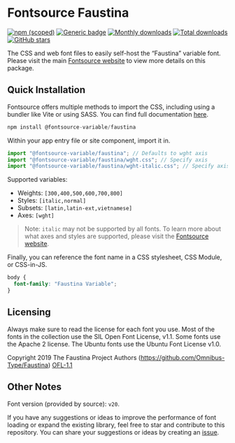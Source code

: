# Fontsource Faustina

[![npm (scoped)](https://img.shields.io/npm/v/@fontsource-variable/faustina?color=brightgreen)](https://www.npmjs.com/package/@fontsource-variable/faustina) [![Generic badge](https://img.shields.io/badge/fontsource-passing-brightgreen)](https://github.com/fontsource/fontsource) [![Monthly downloads](https://badgen.net/npm/dm/@fontsource-variable/faustina)](https://github.com/fontsource/fontsource) [![Total downloads](https://badgen.net/npm/dt/@fontsource-variable/faustina)](https://github.com/fontsource/fontsource) [![GitHub stars](https://img.shields.io/github/stars/fontsource/fontsource.svg?style=social&label=Star)](https://github.com/fontsource/fontsource/stargazers)

The CSS and web font files to easily self-host the “Faustina” variable font. Please visit the main [Fontsource website](https://fontsource.org/fonts/faustina) to view more details on this package.

## Quick Installation

Fontsource offers multiple methods to import the CSS, including using a bundler like Vite or using SASS. You can find full documentation [here](https://fontsource.org/docs/getting-started/introduction).

```javascript
npm install @fontsource-variable/faustina
```

Within your app entry file or site component, import it in.

```javascript
import "@fontsource-variable/faustina"; // Defaults to wght axis
import "@fontsource-variable/faustina/wght.css"; // Specify axis
import "@fontsource-variable/faustina/wght-italic.css"; // Specify axis and style
```

Supported variables:
- Weights: `[300,400,500,600,700,800]`
- Styles: `[italic,normal]`
- Subsets: `[latin,latin-ext,vietnamese]`
- Axes: `[wght]`

> Note: `italic` may not be supported by all fonts. To learn more about what axes and styles are supported, please visit the [Fontsource website](https://fontsource.org/fonts/faustina).

Finally, you can reference the font name in a CSS stylesheet, CSS Module, or CSS-in-JS.

```css
body {
  font-family: "Faustina Variable";
}
```

## Licensing
Always make sure to read the license for each font you use. Most of the fonts in the collection use the SIL Open Font License, v1.1. Some fonts use the Apache 2 license. The Ubuntu fonts use the Ubuntu Font License v1.0.

Copyright 2019 The Faustina Project Authors (https://github.com/Omnibus-Type/Faustina)
[OFL-1.1](https://openfontlicense.org)

## Other Notes
Font version (provided by source): `v20`.

If you have any suggestions or ideas to improve the performance of font loading or expand the existing library, feel free to star and contribute to this repository. You can share your suggestions or ideas by creating an [issue](https://github.com/fontsource/fontsource/issues).